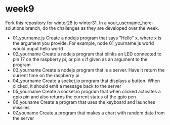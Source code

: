 # week9
Fork this repository for winter28 to winter31.  In a your_username_here-solutions branch, do the challenges as they are developed over the week.

- 01_yourname.js Create a nodejs program that says "Hello" x, where x is the argument you provide.  For example, node 01_yourname.js world would ouput hello world
- 02_yourname  Create a nodejs program that blinks an LED connected to pin 17 on the raspberry pi, or pin x if given as an argument to the program
- 03_yourname Create a nodejs program that is a server.  Have it return the current time on the raspberry pi
- 04_yourname Create a socket.io program that displays a button.  When clicked, it should emit a message back to the server
- 05_yourname Create a socket.io program that when clicked activates a gpio pin and also returns the current status of the gpio pen
- 06_youname Create a program that uses the keyboard and launches missiles
- 07_youname Create a program that makes a chart with random data from the server